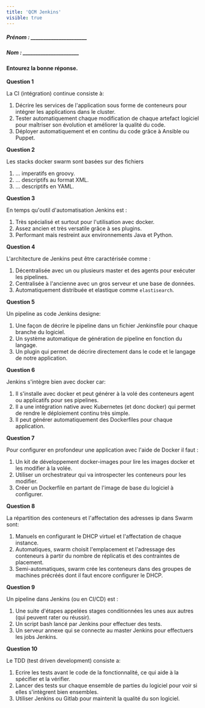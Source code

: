 ```yaml
---
title: 'QCM Jenkins'
visible: true
---
```


##### Prénom : \_\_\_\_\_\_\_\_\_\_\_\_\_\_\_\_\_\_\_\_\_\_ 

##### Nom : \_\_\_\_\_\_\_\_\_\_\_\_\_\_\_\_\_\_\_\_\_\_


#### Entourez la bonne réponse.


**Question 1**

La CI (intégration) continue consiste à:

1. Décrire les services de l'application sous forme de conteneurs pour intégrer les applications dans le cluster.
1. Tester automatiquement chaque modification de chaque artefact logiciel pour maîtriser son évolution et améliorer la qualité du code.
1. Déployer automatiquement et en continu du code grâce à Ansible ou Puppet.

**Question 2**

Les stacks docker swarm sont basées sur des fichiers

1. ... imperatifs en groovy.
1. ... descriptifs au format XML.
1. ... descriptifs en YAML.

**Question 3**

En temps qu'outil d'automatisation Jenkins est :

1. Très spécialisé et surtout pour l'utilisation avec docker.
1. Assez ancien et très versatile grâce à ses plugins.
1. Performant mais restreint aux environnements Java et Python.

**Question 4**

L'architecture de Jenkins peut être caractérisée comme : 

1. Décentralisée avec un ou plusieurs master et des agents pour exécuter les pipelines.
1. Centralisée à l'ancienne avec un gros serveur et une base de données.
1. Automatiquement distribuée et elastique comme `elastisearch`.

**Question 5**

Un pipeline as code Jenkins designe:

1. Une façon de décrire le pipeline dans un fichier Jenkinsfile pour chaque branche du logiciel.
1. Un système automatique de génération de pipeline en fonction du langage.
1. Un plugin qui permet de décrire directement dans le code et le langage de notre application.

**Question 6**

Jenkins s'intègre bien avec docker car:

1. Il s'installe avec docker et peut générer à la volé des conteneurs agent ou applicatifs pour ses pipelines.
1. Il a une intégration native avec Kubernetes (et donc docker) qui permet de rendre le déploiement continu très simple.
1. Il peut générer automatiquement des Dockerfiles pour chaque application.

**Question 7**

Pour configurer en profondeur une application avec l'aide de Docker il faut :

1. Un kit de développement docker-images pour lire les images docker et les modifier à la volée.
1. Utiliser un orchestrateur qui va introspecter les conteneurs pour les modifier.
1. Créer un Dockerfile en partant de l'image de base du logiciel à configurer.


**Question 8**

La répartition des conteneurs et l'affectation des adresses ip dans Swarm sont: 

1. Manuels en configurant le DHCP virtuel et l'affectation de chaque instance.
1. Automatiques, swarm choisit l'emplacement et l'adressage des conteneurs à partir du nombre de réplicatis et des contraintes de placement.
1. Semi-automatiques, swarm crée les conteneurs dans des groupes de machines précréés dont il faut encore configurer le DHCP.

**Question 9**

Un pipeline dans Jenkins (ou en CI/CD) est :

1. Une suite d'étapes appelées stages conditionnées les unes aux autres (qui peuvent rater ou réussir).
1. Un script bash lancé par Jenkins pour effectuer des tests.
1. Un serveur annexe qui se connecte au master Jenkins pour effectuers les jobs Jenkins.
 
**Question 10**

Le TDD (test driven development) consiste a:

1. Ecrire les tests avant le code de la fonctionnalité, ce qui aide à la spécifier et la vérifier.
1. Lancer des tests sur chaque ensemble de parties du logiciel pour voir si elles s'intègrent bien ensembles.
1. Utiliser Jenkins ou Gitlab pour maintenit la qualité du son logiciel.

